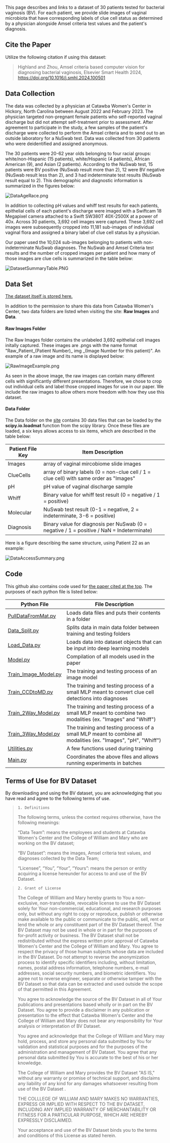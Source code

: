 This page describes and links to a dataset of 30 patients tested for bacterial vaginosis (BV). For each patient, we provide slide images of vaginal microbiota that have corresponding labels of clue cell status as determined by a physician alongside Amsel criteria test values and the patient's diagnosis.

## Cite the Paper

Utilize the following citation if using this dataset:

> Highland and Zhou, Amsel criteria based computer vision for diagnosing bacterial vaginosis, Elsevier Smart Health 2024, https://doi.org/10.1016/j.smhl.2024.100501 

## Data Collection

The data was collected by a physician at Catawba Women's Center in Hickory, North Carolina between August 2022 and February 2023. The physician targeted non-pregnant female patients who self-reported vaginal discharge but did not attempt self-treatment prior to assessment. After agreement to participate in the study, a few samples of the patient's discharge were collected to perform the Amsel criteria and to send out to an outside laboratory for a NuSwab test. Data was collected from 30 patients who were deidentified and assigned anonymous.

The 30 patients were 20-62 year olds belonging to four racial groups: white/non-Hispanic (15 patients), white/Hispanic (4 patients), African American (9), and Asian (2 patients). According to the NuSwab test, 15 patients were BV positive (NuSwab result more than 2), 12 were BV negative (NuSwab result less than 2), and 3 had indeterminate test results (NuSwab result equal to 2). This demographic and diagnostic information is summarized in the figures below:

![DataAgeRace.png](./IMAGES/DataAgeRace.png)

In addition to collecting pH values and whiff test results for each patients, epithelial cells of each patient's discharge were imaged with a Swiftcam 18 Megapixel camera attached to a Swift SW380T 40X-2500X at a power of 40x. Across 30 patients, 3,692 cell images were captured. These 3,692 cell images were subsequently cropped into 11,181 sub-images of individual vaginal flora and assigned a binary label of clue cell status by a physician.

Our paper used the 10,024 sub-images belonging to patients with non-indeterminate NuSwab diagnoses. The NuSwab and Amsel Criteria test results and the number of cropped images per patient and how many of those images are clue cells is summarized in the table below:

![DatasetSummaryTable.PNG](./IMAGES/DatasetSummaryTable.PNG)

## Data Set
[The dataset itself is stored here.](https://wmedu-my.sharepoint.com/:f:/g/personal/gzhou_wm_edu/Em44U0Vl6RZAge4oKbcCbQ8BwGhf1P6Jsy7vJmIgaKfNEg?e=nom2Im)

In addition to the permission to share this data from Catawba Women's Center, two data folders are listed when visiting the site: **Raw Images** and **Data**.

#### Raw Images Folder
The Raw Images folder contains the unlabeled 3,692 epithelial cell images initally captured. These images are .pngs with the name format "Raw_Patient_(Patient Number)_ img _(Image Number for this patient)". An example of a raw image and its name is displayed below:

![RawImageExample.png](./IMAGES/RawImageExample.png)

As seen in the above image, the raw images can contain many different cells with significantly different presentations. Therefore, we chose to crop out individual cells and label those cropped images for use in our paper. We include the raw images to allow others more freedom with how they use this dataset.

#### Data Folder

The Data folder on the [site](https://wmedu-my.sharepoint.com/:f:/g/personal/gzhou_wm_edu/Em44U0Vl6RZAge4oKbcCbQ8BwGhf1P6Jsy7vJmIgaKfNEg?e=nom2Im) contains 30 data files that can be loaded by the **scipy.io.loadmat** function from the scipy library. Once these files are loaded, a six keys allows access to six items, which are described in the table below:

| Patient File Key | Item Description |
| ----- | ----------- |
| Images  | array of vaginal mircobiome slide images |
| ClueCells | array of binary labels (0 = non-clue cell / 1 = clue cell) with same order as "Images" |
| pH | pH value of vaginal discharge sample |
| Whiff | Binary value for whiff test result (0 = negative / 1 = positive) |
| Molecular | NuSwab test result (0-1 = negative, 2 = indeterminate, 3-6 = positive) |
| Diagnosis | Binary value for diagnosis per NuSwab (0 = negative / 1 = positive / NaN = Indeterminate) |

Here is a figure describing the same structure, using Patient 22 as an example:

![DataAccessSummary.png](./IMAGES/DataAccessSummary.png)

## Code

This github also contains code used for [the paper cited at the top](https://nam11.safelinks.protection.outlook.com/?url=https%3A%2F%2Fkwnsfk27.r.eu-west-1.awstrack.me%2FL0%2Fhttps%3A%252F%252Fauthors.elsevier.com%252Fsd%252Farticle%252FS2352-6483(24)00057-6%2F1%2F01020190dc25f1e6-82877439-3763-42ef-b0c7-68d21eeec47a-000000%2FAfySSFDScW4PWk2GapZV7oREkOk%3D383&data=05%7C02%7Cdehighland%40wm.edu%7C26c1d650eaa848726aaa08dcac0f69f8%7Cb93cbc3e661d40588693a897b924b8d7%7C0%7C0%7C638574429413867306%7CUnknown%7CTWFpbGZsb3d8eyJWIjoiMC4wLjAwMDAiLCJQIjoiV2luMzIiLCJBTiI6Ik1haWwiLCJXVCI6Mn0%3D%7C0%7C%7C%7C&sdata=S3S4kgSZTiKC%2BUWNJFHn1pY16%2FoUgidw9FWVQ%2BRfFKs%3D&reserved=0). The purposes of each python file is listed below:

| Python File | File Description |
| ----- | ----------- |
| [PullDataFromMat.py](./CODE/PullDataFromMat.py) | Loads data files and puts their contents in a folder |
| [Data_Split.py](./CODE/Data_Split.py) | Splits data in main data folder between training and testing folders |
| [Load_Data.py](./CODE/Load_Data.py) | Loads data into dataset objects that can be input into deep learning models |
| [Model.py](./CODE/Model.py) | Compilation of all models used in the paper |
| [Train_Image_Model.py](./CODE/Train_Image_Model.py) | The training and testing process of an image model |
| [Train_CCDtoMD.py](./CODE/Train_CCDtoMD.py) | The training and testing process of a small MLP meant to convert clue cell detections into diagnoses |
| [Train_2Way_Model.py](./CODE/Train_2Way_Model.py) | The training and testing process of a small MLP meant to combine two modalities (ex. "Images" and "Whiff") |
| [Train_3Way_Model.py](./CODE/Train_3Way_Model.py) | The training and testing process of a small MLP meant to combine all modalities (ex. "Images", "pH", "Whiff") |
| [Utilities.py](./CODE/Utilities.py) | A few functions used during training |
| [Main.py](./CODE/Main.py) | Coordinates the above files and allows running experiments in batches |

## Terms of Use for BV Dataset

By downloading and using the BV dataset, you are acknowledging that you have read and agree to the following terms of use.

>`1. Definitions`
>
>The following terms, unless the context requires otherwise, have the following meanings:
>
>“Data Team”: means the employees and students at Catawba Women's Center and the College of William and Mary who are working on the BV dataset;
>
>“BV Dataset”: means the images, Amsel criteria test values, and diagnoses collected by the Data Team;
>
>“Licensee”, “You”, “Your”, “Yours”: means the person or entity acquiring a license hereunder for access to and use of the BV Dataset.

>
>`2. Grant of License`
>
>The College of William and Mary hereby grants to You a non-exclusive, non-transferable, revocable license to use the BV Dataset solely for Your non-commercial, educational, and research purposes only, but without any right to copy or reproduce, publish or otherwise make available to the public or communicate to the public, sell, rent or lend the whole or any constituent part of the BV Dataset thereof. The BV Dataset may not be used in whole or in part for the purposes of for-profit activity or business. The BV Dataset shall not be redistributed without the express written prior approval of Catawba Women's Center and the College of William and Mary. You agree to respect the privacy of those human subjects whose data are included in the BV Dataset. Do not attempt to reverse the anonymization process to identify specific identifiers including, without limitation, names, postal address information, telephone numbers, e-mail addresses, social security numbers, and biometric identifiers. You agree not to reverse engineer, separate or otherwise tamper with the BV Dataset so that data can be extracted and used outside the scope of that permitted in this Agreement.
>
>You agree to acknowledge the source of the BV Dataset in all of Your publications and presentations based wholly or in part on the BV Dataset. You agree to provide a disclaimer in any publication or presentation to the effect that Catawba Women's Center and the College of William and Mary does not bear any responsibility for Your analysis or interpretation of BV Dataset.
>
>You agree and acknowledge that the College of William and Mary may hold, process, and store any personal data submitted by You for validation and statistical purposes and for the purposes of the administration and management of BV Dataset. You agree that any personal data submitted by You is accurate to the best of his or her knowledge.
>
>The College of William and Mary provides the BV Dataset "AS IS," without any warranty or promise of technical support, and disclaims any liability of any kind for any damages whatsoever resulting from use of the BV Dataset .
>
>THE COLLLEGE OF WILLIAM AND MARY MAKES NO WARRANTIES, EXPRESS OR IMPLIED WITH RESPECT TO THE BV DATASET, INCLUDING ANY IMPLIED WARRANTY OF MERCHANTABILITY OR FITNESS FOR A PARTICULAR PURPOSE, WHICH ARE HEREBY EXPRESSLY DISCLAIMED.
>
>Your acceptance and use of the BV Dataset binds you to the terms and conditions of this License as stated herein.
